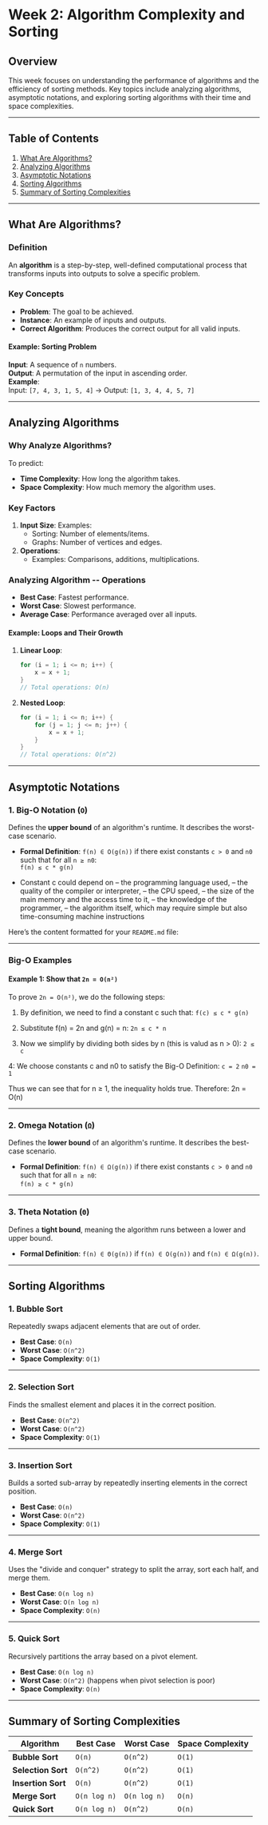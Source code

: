 # Week 2: Algorithm Complexity and Sorting

## Overview
This week focuses on understanding the performance of algorithms and the efficiency of sorting methods. Key topics include analyzing algorithms, asymptotic notations, and exploring sorting algorithms with their time and space complexities.

---

## Table of Contents
1. [What Are Algorithms?](#what-are-algorithms)
2. [Analyzing Algorithms](#analyzing-algorithms)
3. [Asymptotic Notations](#asymptotic-notations)
4. [Sorting Algorithms](#sorting-algorithms)
5. [Summary of Sorting Complexities](#summary-of-sorting-complexities)

---

## What Are Algorithms?

### Definition
An **algorithm** is a step-by-step, well-defined computational process that transforms inputs into outputs to solve a specific problem.

### Key Concepts
- **Problem**: The goal to be achieved.
- **Instance**: An example of inputs and outputs.
- **Correct Algorithm**: Produces the correct output for all valid inputs.

#### Example: Sorting Problem
**Input**: A sequence of `n` numbers.  
**Output**: A permutation of the input in ascending order.  
**Example**:  
Input: `[7, 4, 3, 1, 5, 4]` → Output: `[1, 3, 4, 4, 5, 7]`

---

## Analyzing Algorithms

### Why Analyze Algorithms?
To predict:
- **Time Complexity**: How long the algorithm takes.
- **Space Complexity**: How much memory the algorithm uses.

### Key Factors
1. **Input Size**: Examples:
   - Sorting: Number of elements/items.
   - Graphs: Number of vertices and edges.
2. **Operations**:
   - Examples: Comparisons, additions, multiplications.

### Analyzing Algorithm -- Operations
- **Best Case**: Fastest performance.
- **Worst Case**: Slowest performance.
- **Average Case**: Performance averaged over all inputs.

#### Example: Loops and Their Growth
1. **Linear Loop**:
   ```c
   for (i = 1; i <= n; i++) {
       x = x + 1;
   }
   // Total operations: O(n)
   ```
2. **Nested Loop**:
   ```c
   for (i = 1; i <= n; i++) {
       for (j = 1; j <= n; j++) {
           x = x + 1;
       }
   }
   // Total operations: O(n^2)
   ```

---

## Asymptotic Notations

### 1. Big-O Notation (`O`)
Defines the **upper bound** of an algorithm's runtime. It describes the worst-case scenario.
- **Formal Definition**: `f(n) ∈ O(g(n))` if there exist constants `c > 0` and `n0` such that for all `n ≥ n0`:  
  `f(n) ≤ c * g(n)`

- Constant c could depend on
    – the programming language used,
    – the quality of the compiler or interpreter,
    – the CPU speed,
    – the size of the main memory and the access time to it,
    – the knowledge of the programmer,
    – the algorithm itself, which may require simple but also time-consuming machine instructions

Here’s the content formatted for your `README.md` file:

---

### Big-O Examples

#### Example 1: Show that `2n = O(n²)`

To prove `2n = O(n²)`, we do the following steps:

1. By definition, we need to find a constant c such that: `f(c) ≤ c * g(n)`

2. Substitute f(n) = 2n and g(n) = n: 
`2n ≤ c * n`

3. Now we simplify by dividing both sides by n (this is valud as n > 0):
`2 ≤ c`

4: We choose constants c and n0 to satisfy the Big-O Definition:
`c = 2`
`n0 = 1`

Thus we can see that for n ≥ 1, the inequality holds true. Therefore: 2n = O(n)

---

### 2. Omega Notation (`Ω`)
Defines the **lower bound** of an algorithm's runtime. It describes the best-case scenario.
- **Formal Definition**: `f(n) ∈ Ω(g(n))` if there exist constants `c > 0` and `n0` such that for all `n ≥ n0`:  
  `f(n) ≥ c * g(n)`

---

### 3. Theta Notation (`Θ`)
Defines a **tight bound**, meaning the algorithm runs between a lower and upper bound.
- **Formal Definition**: `f(n) ∈ Θ(g(n))` if `f(n) ∈ O(g(n))` and `f(n) ∈ Ω(g(n))`.

---

## Sorting Algorithms

### 1. Bubble Sort
Repeatedly swaps adjacent elements that are out of order.  
- **Best Case**: `O(n)`
- **Worst Case**: `O(n^2)`
- **Space Complexity**: `O(1)`

---

### 2. Selection Sort
Finds the smallest element and places it in the correct position.  
- **Best Case**: `O(n^2)`
- **Worst Case**: `O(n^2)`
- **Space Complexity**: `O(1)`

---

### 3. Insertion Sort
Builds a sorted sub-array by repeatedly inserting elements in the correct position.  
- **Best Case**: `O(n)`
- **Worst Case**: `O(n^2)`
- **Space Complexity**: `O(1)`

---

### 4. Merge Sort
Uses the "divide and conquer" strategy to split the array, sort each half, and merge them.  
- **Best Case**: `O(n log n)`
- **Worst Case**: `O(n log n)`
- **Space Complexity**: `O(n)`

---

### 5. Quick Sort
Recursively partitions the array based on a pivot element.  
- **Best Case**: `O(n log n)`
- **Worst Case**: `O(n^2)` (happens when pivot selection is poor)
- **Space Complexity**: `O(n)`

---

## Summary of Sorting Complexities

| **Algorithm**     | **Best Case**     | **Worst Case**    | **Space Complexity** |
|--------------------|-------------------|-------------------|-----------------------|
| **Bubble Sort**    | `O(n)`           | `O(n^2)`          | `O(1)`               |
| **Selection Sort** | `O(n^2)`         | `O(n^2)`          | `O(1)`               |
| **Insertion Sort** | `O(n)`           | `O(n^2)`          | `O(1)`               |
| **Merge Sort**     | `O(n log n)`     | `O(n log n)`      | `O(n)`               |
| **Quick Sort**     | `O(n log n)`     | `O(n^2)`          | `O(n)`               |
